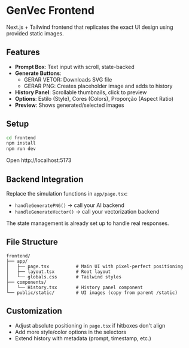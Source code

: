 # GenVec Frontend

Next.js + Tailwind frontend that replicates the exact UI design using provided static images.

## Features

- **Prompt Box**: Text input with scroll, state-backed
- **Generate Buttons**: 
  - GERAR VETOR: Downloads SVG file
  - GERAR PNG: Creates placeholder image and adds to history
- **History Panel**: Scrollable thumbnails, click to preview
- **Options**: Estilo (Style), Cores (Colors), Proporção (Aspect Ratio)
- **Preview**: Shows generated/selected images

## Setup

```bash
cd frontend
npm install
npm run dev
```

Open http://localhost:5173

## Backend Integration

Replace the simulation functions in `app/page.tsx`:

- `handleGeneratePNG()` → call your AI backend
- `handleGenerateVector()` → call your vectorization backend

The state management is already set up to handle real responses.

## File Structure

```
frontend/
├── app/
│   ├── page.tsx          # Main UI with pixel-perfect positioning
│   ├── layout.tsx        # Root layout
│   └── globals.css       # Tailwind styles
├── components/
│   └── History.tsx       # History panel component
└── public/static/        # UI images (copy from parent /static)
```

## Customization

- Adjust absolute positioning in `page.tsx` if hitboxes don't align
- Add more style/color options in the selectors
- Extend history with metadata (prompt, timestamp, etc.)
